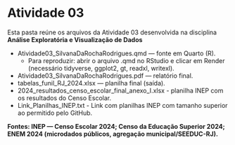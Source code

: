 # Atividade 03

Esta pasta reúne os arquivos da Atividade 03 desenvolvida na disciplina **Análise Exploratória e Visualização de Dados**

- Atividade03_SilvanaDaRochaRodrigues.qmd — fonte em Quarto (R).
  - Para reproduzir: abrir o arquivo .qmd no RStudio e clicar em Render (necessário tidyverse, ggplot2, gt, readxl, writexl).
- Atividade03_SilvanaDaRochaRodrigues.pdf — relatório final.
- tabelas_funil_RJ_2024.xlsx — planilha final (saída).
- 2024_resultados_censo_escolar_final_anexo_I.xlsx - planilha INEP com os resultados do Censo Escolar.
- Link_Planilhas_INEP.txt - Link com planilhas INEP com tamanho superior ao permitido pelo GitHub.
  
**Fontes: INEP — Censo Escolar 2024; Censo da Educação Superior 2024; ENEM 2024 (microdados públicos, agregação municipal/SEEDUC-RJ).**
